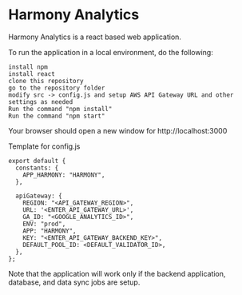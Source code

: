 # Harmony Analytics
Harmony Analytics is a react based web application.

To run the application in a local environment, do the following:
```
install npm
install react
clone this repository
go to the repository folder
modify src -> config.js and setup AWS API Gateway URL and other settings as needed
Run the command "npm install"
Run the command "npm start"
````

Your browser should open a new window for http://localhost:3000

Template for config.js

    export default {
      constants: {
        APP_HARMONY: "HARMONY",
      },
    
      apiGateway: {
        REGION: "<API_GATEWAY_REGION>",
        URL: '<ENTER_API_GATEWAY_URL>',
        GA_ID: "<GOOGLE_ANALYTICS_ID>",
        ENV: "prod",
        APP: "HARMONY",
        KEY: "<ENTER_API_GATEWAY_BACKEND_KEY>",
        DEFAULT_POOL_ID: <DEFAULT_VALIDATOR_ID>,
      },
    };
    


Note that the application will work only if the backend application, database, and data sync jobs are setup.
